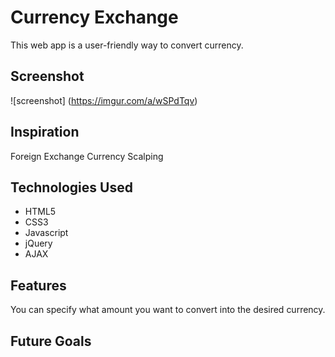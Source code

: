 # Currency Exchange

This web app is a user-friendly way to convert currency.

## Screenshot

![screenshot]
(https://imgur.com/a/wSPdTqv)

## Inspiration

Foreign Exchange Currency Scalping

## Technologies Used

- HTML5
- CSS3
- Javascript
- jQuery
- AJAX

## Features

You can specify what amount you want to convert into the desired currency.

## Future Goals

